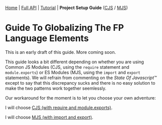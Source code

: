 [Home](https://github.com/Sullux/fp-light/blob/master/README.md) | [Full API](https://github.com/Sullux/fp-light/blob/master/API.md)
| [Tutorial](https://github.com/Sullux/fp-light/blob/master/TUTORIAL.md)
| **Project Setup Guide** ([CJS](https://github.com/Sullux/fp-light/blob/master/GLOBALIZING-GUIDE-CJS.md) / [MJS](https://github.com/Sullux/fp-light/blob/master/GLOBALIZING-GUIDE-MJS.md))

# Guide To Globalizing The FP Language Elements

This is an early draft of this guide. More coming soon.

This guide looks a bit different depending on whether you are using Common JS Modules (CJS, using the `require` statement and `module.exports`) or ES Modules (MJS, using the `import` and `export` statements). We will refrain from commenting on the _State Of Javascript™_ except to say that this discrepancy sucks and there is no easy solution to make the two patterns work together seemlessly.

Our workaround for the moment is to let you choose your own adventure:

I will choose [CJS (with require and module.exports)](https://github.com/Sullux/fp-light/blob/master/GLOBALIZING-GUIDE-CJS.md).

I will choose [MJS (with import and export)](https://github.com/Sullux/fp-light/blob/master/GLOBALIZING-GUIDE-MJS.md).
